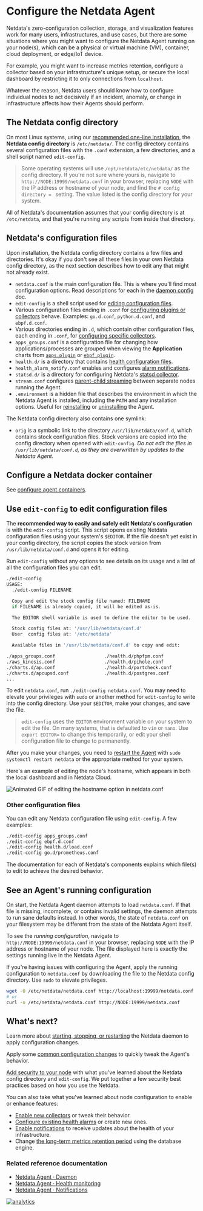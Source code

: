 <!--
title: "Configure the Netdata Agent"
description: "Netdata is zero-configuration for most users, but complex infrastructures may require you to tweak some of the Agent's granular settings."
custom_edit_url: https://github.com/netdata/netdata/edit/master/docs/configure/nodes.md
-->

# Configure the Netdata Agent

Netdata's zero-configuration collection, storage, and visualization features work for many users, infrastructures, and
use cases, but there are some situations where you might want to configure the Netdata Agent running on your node(s),
which can be a physical or virtual machine (VM), container, cloud deployment, or edge/IoT device.

For example, you might want to increase metrics retention, configure a collector based on your infrastructure's unique
setup, or secure the local dashboard by restricting it to only connections from `localhost`.

Whatever the reason, Netdata users should know how to configure individual nodes to act decisively if an incident,
anomaly, or change in infrastructure affects how their Agents should perform.

## The Netdata config directory

On most Linux systems, using our [recommended one-line
installation](/docs/get-started.mdx#install-on-linux-with-one-line-installer), the **Netdata config
directory** is `/etc/netdata/`. The config directory contains several configuration files with the `.conf` extension, a
few directories, and a shell script named `edit-config`.

> Some operating systems will use `/opt/netdata/etc/netdata/` as the config directory. If you're not sure where yours
> is, navigate to `http://NODE:19999/netdata.conf` in your browser, replacing `NODE` with the IP address or hostname of
> your node, and find the `# config directory = ` setting. The value listed is the config directory for your system.

All of Netdata's documentation assumes that your config directory is at `/etc/netdata`, and that you're running any
scripts from inside that directory.

## Netdata's configuration files

Upon installation, the Netdata config directory contains a few files and directories. It's okay if you don't see all
these files in your own Netdata config directory, as the next section describes how to edit any that might not already
exist.

- `netdata.conf` is the main configuration file. This is where you'll find most configuration options. Read descriptions
  for each in the [daemon config](/daemon/config/README.md) doc.
- `edit-config` is a shell script used for [editing configuration files](#use-edit-config-to-edit-configuration-files).
- Various configuration files ending in `.conf` for [configuring plugins or
  collectors](/docs/collect/enable-configure.md#enable-a-collector-or-its-orchestrator) behave. Examples: `go.d.conf`,
  `python.d.conf`, and `ebpf.d.conf`.
- Various directories ending in `.d`, which contain other configuration files, each ending in `.conf`, for [configuring
  specific collectors](/docs/collect/enable-configure.md#configure-a-collector).
- `apps_groups.conf` is a configuration file for changing how applications/processes are grouped when viewing the
  **Application** charts from [`apps.plugin`](/collectors/apps.plugin/README.md) or
  [`ebpf.plugin`](/collectors/ebpf.plugin/README.md).
- `health.d/` is a directory that contains [health configuration files](/docs/monitor/configure-alarms.md).
- `health_alarm_notify.conf` enables and configures [alarm notifications](/docs/monitor/enable-notifications.md).
- `statsd.d/` is a directory for configuring Netdata's [statsd collector](/collectors/statsd.plugin/README.md).
- `stream.conf` configures [parent-child streaming](/streaming/README.md) between separate nodes running the Agent.
- `.environment` is a hidden file that describes the environment in which the Netdata Agent is installed, including the
  `PATH` and any installation options. Useful for [reinstalling](/packaging/installer/REINSTALL.md) or
  [uninstalling](/packaging/installer/UNINSTALL.md) the Agent.

The Netdata config directory also contains one symlink:

- `orig` is a symbolic link to the directory `/usr/lib/netdata/conf.d`, which contains stock configuration files. Stock
  versions are copied into the config directory when opened with `edit-config`. _Do not edit the files in
  `/usr/lib/netdata/conf.d`, as they are overwritten by updates to the Netdata Agent._

## Configure a Netdata docker container

See [configure agent containers](/packaging/docker/README.md#configure-agent-containers).

## Use `edit-config` to edit configuration files

The **recommended way to easily and safely edit Netdata's configuration** is with the `edit-config` script. This script
opens existing Netdata configuration files using your system's `$EDITOR`. If the file doesn't yet exist in your config
directory, the script copies the stock version from `/usr/lib/netdata/conf.d` and opens it for editing.

Run `edit-config` without any options to see details on its usage and a list of all the configuration files you can
edit.

```bash
./edit-config
USAGE:
  ./edit-config FILENAME

  Copy and edit the stock config file named: FILENAME
  if FILENAME is already copied, it will be edited as-is.

  The EDITOR shell variable is used to define the editor to be used.

  Stock config files at: '/usr/lib/netdata/conf.d'
  User  config files at: '/etc/netdata'

  Available files in '/usr/lib/netdata/conf.d' to copy and edit:

./apps_groups.conf                  ./health.d/phpfpm.conf
./aws_kinesis.conf                  ./health.d/pihole.conf
./charts.d/ap.conf                  ./health.d/portcheck.conf
./charts.d/apcupsd.conf             ./health.d/postgres.conf
...
```

To edit `netdata.conf`, run `./edit-config netdata.conf`. You may need to elevate your privileges with `sudo` or another
method for `edit-config` to write into the config directory. Use your `$EDITOR`, make your changes, and save the file.

> `edit-config` uses the `EDITOR` environment variable on your system to edit the file. On many systems, that is
> defaulted to `vim` or `nano`. Use `export EDITOR=` to change this temporarily, or edit your shell configuration file
> to change to permanently.

After you make your changes, you need to [restart the Agent](/docs/configure/start-stop-restart.md) with `sudo systemctl
restart netdata` or the appropriate method for your system.

Here's an example of editing the node's hostname, which appears in both the local dashboard and in Netdata Cloud.

![Animated GIF of editing the hostname option in
netdata.conf](https://user-images.githubusercontent.com/1153921/80994808-1c065300-8df2-11ea-81af-d28dc3ba27c8.gif)

### Other configuration files

You can edit any Netdata configuration file using `edit-config`. A few examples:

```bash
./edit-config apps_groups.conf
./edit-config ebpf.d.conf
./edit-config health.d/load.conf
./edit-config go.d/prometheus.conf
```

The documentation for each of Netdata's components explains which file(s) to edit to achieve the desired behavior.

## See an Agent's running configuration

On start, the Netdata Agent daemon attempts to load `netdata.conf`. If that file is missing, incomplete, or contains
invalid settings, the daemon attempts to run sane defaults instead. In other words, the state of `netdata.conf` on your
filesystem may be different from the state of the Netdata Agent itself.

To see the _running configuration_, navigate to `http://NODE:19999/netdata.conf` in your browser, replacing `NODE` with
the IP address or hostname of your node. The file displayed here is exactly the settings running live in the Netdata
Agent.

If you're having issues with configuring the Agent, apply the running configuration to `netdata.conf` by downloading the
file to the Netdata config directory. Use `sudo` to elevate privileges.

```bash
wget -O /etc/netdata/netdata.conf http://localhost:19999/netdata.conf
# or
curl -o /etc/netdata/netdata.conf http://NODE:19999/netdata.conf
```

## What's next?

Learn more about [starting, stopping, or restarting](/docs/configure/start-stop-restart.md) the Netdata daemon to apply
configuration changes.

Apply some [common configuration changes](/docs/configure/common-changes.md) to quickly tweak the Agent's behavior.

[Add security to your node](/docs/configure/secure-nodes.md) with what you've learned about the Netdata config directory
and `edit-config`. We put together a few security best practices based on how you use the Netdata.

You can also take what you've learned about node configuration to enable or enhance features:

-   [Enable new collectors](/docs/collect/enable-configure.md) or tweak their behavior.
-   [Configure existing health alarms](/docs/monitor/configure-alarms.md) or create new ones.
-   [Enable notifications](/docs/monitor/enable-notifications.md) to receive updates about the health of your
    infrastructure.
-   Change [the long-term metrics retention period](/docs/store/change-metrics-storage.md) using the database engine.

### Related reference documentation

- [Netdata Agent · Daemon](/daemon/README.md)
- [Netdata Agent · Health monitoring](/health/README.md)
- [Netdata Agent · Notifications](/health/notifications/README.md)

[![analytics](https://www.google-analytics.com/collect?v=1&aip=1&t=pageview&_s=1&ds=github&dr=https%3A%2F%2Fgithub.com%2Fnetdata%2Fnetdata&dl=https%3A%2F%2Fmy-netdata.io%2Fgithub%2Fdocs%2Fconfigure%2Fnodes&_u=MAC~&cid=5792dfd7-8dc4-476b-af31-da2fdb9f93d2&tid=UA-64295674-3)](<>)
